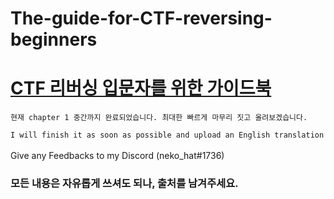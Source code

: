 # The-guide-for-CTF-reversing-beginners   
# [CTF 리버싱 입문자를 위한 가이드북](https://github.com/neko-hat/The-guide-for-ctf-reversing-beginners/blob/main/CTF%20%EB%A6%AC%EB%B2%84%EC%8B%B1%20%EC%9E%85%EB%AC%B8%EC%9E%90%EB%A5%BC%20%EC%9C%84%ED%95%9C%20%EA%B0%80%EC%9D%B4%EB%93%9C.md)

`현재 chapter 1 중간까지 완료되었습니다. 최대한 빠르게 마무리 짓고 올려보겠습니다.`

`I will finish it as soon as possible and upload an English translation`
<br><br>
Give any Feedbacks to my Discord (neko_hat#1736) 
<br>
### 모든 내용은 자유롭게 쓰셔도 되나, 출처를 남겨주세요.
